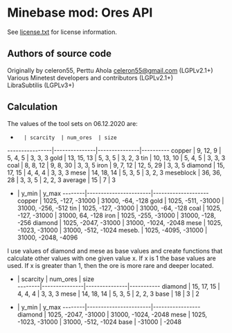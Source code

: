 Minebase mod: Ores API
==========================
See [license.txt](./license.txt) for license information.

Authors of source code
----------------------
Originally by celeron55, Perttu Ahola <celeron55@gmail.com> (LGPLv2.1+)  
Various Minetest developers and contributors (LGPLv2.1+)  
LibraSubtilis (LGPLv3+)


Calculation
-----------

The values of the tool sets on 06.12.2020 are: 


-		| scarcity	| num_ores	| size	
----------------|---------------|---------------|----------
copper		|  9, 12,  9	|  5, 4,  5	| 3, 3, 3
gold		| 13, 15, 13	|  5, 3,  5	| 3, 2, 3
tin		| 10, 13, 10	|  5, 4,  5	| 3, 3, 3
coal		|  8,  8, 12	|  9, 8, 30	| 3, 3, 5
iron		|  9,  7, 12	| 12, 5, 29	| 3, 3, 5
diamond		| 15, 17, 15	|  4, 4,  4	| 3, 3, 3
mese		| 14, 18, 14	|  5, 3,  5	| 3, 2, 3
meseblock	| 36, 36, 28	|  3, 3,  5	| 2, 2, 3
average		| 15		| 7		| 3

-	| y_min			| y_max
--------|-----------------------|--------------------
copper	| 1025,  -127, -31000	| 31000,   -64,  -128
gold	| 1025,  -511, -31000	| 31000,  -256,  -512
tin	| 1025,  -127, -31000	| 31000,   -64,  -128
coal	| 1025,  -127, -31000	| 31000,    64,  -128
iron	| 1025,  -255, -31000	| 31000,  -128,  -256
diamond	| 1025, -2047, -31000	| 31000, -1024, -2048
mese	| 1025, -1023, -31000	| 31000,  -512, -1024
meseb.	| 1025, -4095, -31000	| 31000, -2048, -4096


I use values of diamond and mese as base values and create functions that 
calculate other values with one given value x. If x is 1 the base values are 
used. If x is greater than 1, then the ore is more rare and deeper located.

-	| scarcity	| num_ores	| size	
--------|---------------|---------------|-----------
diamond	| 15, 17, 15	| 4, 4, 4	| 3, 3, 3
mese	| 14, 18, 14	| 5, 3, 5	| 2, 2, 3
base	| 18		| 3		| 2
	
-	| y_min			| y_max
--------|-----------------------|-----------------
diamond	| 1025, -2047, -31000	| 31000, -1024, -2048
mese	| 1025, -1023, -31000	| 31000,  -512, -1024
base	| -31000		| -2048
